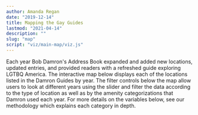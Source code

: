 ```yaml
---
author: Amanda Regan
date: "2019-12-14"
title: Mapping the Gay Guides
lastmod: "2021-04-14"
description: ""
slug: "map"
script: "viz/main-map/viz.js"
---
```


Each year Bob Damron's Address Book expanded and added new locations, updated entries, and provided readers with a refreshed guide exploring LGTBQ America. The interactive map below displays each of the locations listed in the Damron Guides by year. The filter controls below the map allow users to look at different years using the slider and filter the data according to the type of location as well as by the amenity categorizations that Damron used each year. For more details on the variables below, see our methodology which explains each category in depth.
